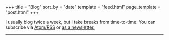 +++
title = "Blog"
sort_by = "date"
template = "feed.html"
page_template = "post.html"
+++

I usually blog twice a week, but I take breaks from time-to-time. You can subscribe via [Atom/RSS](/atom.xml) or [as a newsletter.](https://buttondown.email/doamatto)

---
